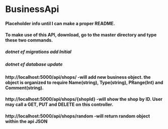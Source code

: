 # BusinessApi

#### Placeholder info until I can make a proper README.
#### To make use of this API, download, go to the master directory and type these two commands.
##### dotnet ef migrations add Initial
##### dotnet ef database update
#### http://localhost:5000/api/shops/ -will add new business object. the object is organized to require Name(string), Type(string), PRange(Int) and Comment(string).
#### http://localhost:5000/api/shops/{shopId} -will show the shop by ID. User may call a GET, PUT and DELETE on this controller.
#### http://localhost:5000/api/shops/random -will return random object within the api JSON
